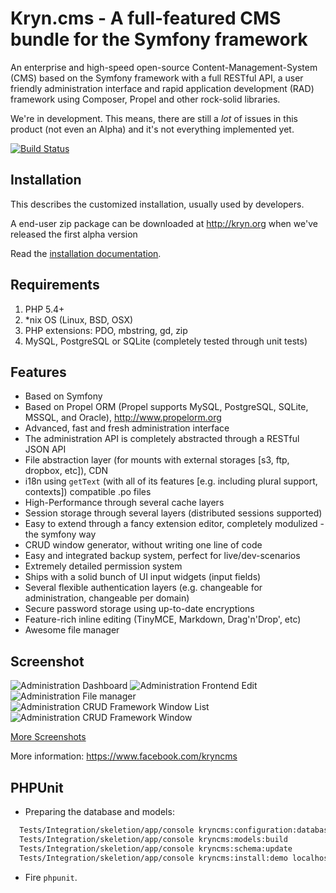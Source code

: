 Kryn.cms - A full-featured CMS bundle for the Symfony framework
========

An enterprise and high-speed open-source Content-Management-System (CMS) based on the Symfony framework with a full RESTful API,
a user friendly administration interface and rapid application development (RAD) framework using Composer, Propel and
other rock-solid libraries.

We're in development. This means, there are still a _lot_ of issues in this product (not even an Alpha) and it's not everything implemented yet.

[![Build Status](https://travis-ci.org/kryncms/KrynCmsBundle.png?branch=master)](https://travis-ci.org/kryncms/KrynCmsBundle)


Installation
------------

This describes the customized installation, usually used by developers.

A end-user zip package can be downloaded at http://kryn.org when we've released the first alpha version

Read the [installation documentation](https://github.com/kryncms/KrynCmsBundle/blob/master/Resources/doc/installation.md).

Requirements
------------

1. PHP 5.4+
2. *nix OS (Linux, BSD, OSX)
3. PHP extensions: PDO, mbstring, gd, zip
4. MySQL, PostgreSQL or SQLite (completely tested through unit tests)


Features
--------

 - Based on Symfony
 - Based on Propel ORM (Propel supports MySQL, PostgreSQL, SQLite, MSSQL, and Oracle), http://www.propelorm.org
 - Advanced, fast and fresh administration interface
 - The administration API is completely abstracted through a RESTful JSON API
 - File abstraction layer (for mounts with external storages [s3, ftp, dropbox, etc]), CDN
 - i18n using `getText` (with all of its features [e.g. including plural support, contexts]) compatible .po files
 - High-Performance through several cache layers
 - Session storage through several layers (distributed sessions supported)
 - Easy to extend through a fancy extension editor, completely modulized - the symfony way
 - CRUD window generator, without writing one line of code
 - Easy and integrated backup system, perfect for live/dev-scenarios
 - Extremely detailed permission system
 - Ships with a solid bunch of UI input widgets (input fields)
 - Several flexible authentication layers (e.g. changeable for administration, changeable per domain)
 - Secure password storage using up-to-date encryptions
 - Feature-rich inline editing (TinyMCE, Markdown, Drag'n'Drop', etc)
 - Awesome file manager

Screenshot
----------

![Administration Dashboard](https://raw.github.com/kryncms/KrynCmsBundle/master/Resources/doc/images/admin-dashboard.png)
![Administration Frontend Edit](https://raw.github.com/kryncms/KrynCmsBundle/master/Resources/doc/images/admin-frontend-edit.png)
![Administration File manager](https://raw.github.com/kryncms/KrynCmsBundle/master/Resources/doc/images/admin-files-context-image.png)
![Administration CRUD Framework Window List](https://raw.github.com/kryncms/KrynCmsBundle/master/Resources/doc/images/admin-list.png)
![Administration CRUD Framework Window](https://raw.github.com/kryncms/KrynCmsBundle/master/Resources/doc/images/admin-users.png)

[More Screenshots](https://github.com/kryncms/KrynCmsBundle/blob/master/Resources/doc/screenshots.markdown)

More information:
https://www.facebook.com/kryncms

PHPUnit
-------

- Preparing the database and models:

```bash
  Tests/Integration/skeletion/app/console kryncms:configuration:database --help
  Tests/Integration/skeletion/app/console kryncms:models:build
  Tests/Integration/skeletion/app/console kryncms:schema:update
  Tests/Integration/skeletion/app/console kryncms:install:demo localhost /
```

- Fire `phpunit`.